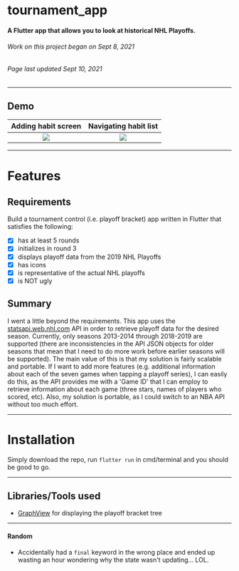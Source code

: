 # tournament_app
#### A Flutter app that allows you to look at historical NHL Playoffs.
###### *Work on this project began on Sept 8, 2021*
###### *Page last updated Sept 10, 2021*
---
## Demo
Adding habit screen        |  Navigating habit list
:-------------------------:|:-------------------------:
![](http://g.recordit.co/8OQMVvc6T5.gif)    |   ![](http://g.recordit.co/A3jacBz8kG.gif)
---
 # Features
 ## Requirements
 Build a tournament control (i.e. playoff bracket) app written in Flutter that satisfies the following:
- [x] has at least 5 rounds
- [x] initializes in round 3
- [x] displays playoff data from the 2019 NHL Playoffs
- [x] has icons
- [x] is representative of the actual NHL playoffs
- [x] is NOT ugly
## Summary
I went a little beyond the requirements. This app uses the [statsapi.web.nhl.com](https://gitlab.com/dword4/nhlapi/-/blob/master/stats-api.md) API in order to retrieve playoff data for the desired season. Currently, only seasons 2013-2014 through 2018-2019 are supported (there are inconsistencies in the API JSON objects for older seasons that mean that I need to do more work before earlier seasons will be supported). The main value of this is that my solution is fairly scalable and portable. If I want to add more features (e.g. additional information about each of the seven games when tapping a playoff series), I can easily do this, as the API provides me with a 'Game ID' that I can employ to retrieve information about each game (three stars, names of players who scored, etc). Also, my solution is portable, as I could switch to an NBA API without too much effort.

---
# Installation
Simply download the repo, run `flutter run` in cmd/terminal and you should be good to go.

---
## Libraries/Tools used
- [GraphView](https://pub.dev/packages/graphview) for displaying the playoff bracket tree
---
#### Random
- Accidentally had a `final` keyword in the wrong place and ended up wasting an hour wondering why the state wasn't updating... LOL.
